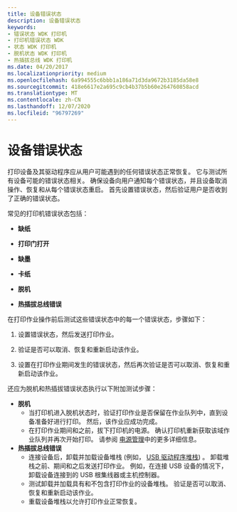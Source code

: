 ```yaml
---
title: 设备错误状态
description: 设备错误状态
keywords:
- 错误状态 WDK 打印机
- 打印机错误状态 WDK
- 状态 WDK 打印机
- 脱机状态 WDK 打印机
- 热插拔总线 WDK 打印机
ms.date: 04/20/2017
ms.localizationpriority: medium
ms.openlocfilehash: 6a994555c6bbb1a186a71d3da9672b3185da58e8
ms.sourcegitcommit: 418e6617e2a695c9cb4b37b5b60e264760858acd
ms.translationtype: MT
ms.contentlocale: zh-CN
ms.lasthandoff: 12/07/2020
ms.locfileid: "96797269"
---
```

# <a name="device-error-states"></a>设备错误状态


打印设备及其驱动程序应从用户可能遇到的任何错误状态正常恢复。 它与测试所有设备可能的错误状态相关。 确保设备向用户通知每个错误状态，并且设备取消操作、恢复和从每个错误状态重启。 首先设置错误状态，然后验证用户是否收到了正确的错误状态。

常见的打印机错误状态包括：

-   **缺纸**

-   **打印门打开**

-   **缺墨**

-   **卡纸**

-   **脱机**

-   **热插拔总线错误**

在打印作业操作前后测试这些错误状态中的每一个错误状态，步骤如下：

1.  设置错误状态，然后发送打印作业。

2.  验证是否可以取消、恢复和重新启动该作业。

3.  设置在打印作业期间发生的错误状态，然后再次验证是否可以取消、恢复和重新启动该作业。

还应为脱机和热插拔错误状态执行以下附加测试步骤：

-   **脱机**
    -   当打印机进入脱机状态时，验证打印作业是否保留在作业队列中，直到设备准备好进行打印。 然后，该作业应成功完成。
    -   在打印作业期间和之前，拔下打印机的电源。 确认打印机重新获取该域作业队列并再次开始打印。 请参阅 [电源管理](power-management.md)中的更多详细信息。
-   **热插拔总线错误**
    -   连接设备后，卸载并加载设备堆栈 (例如， [USB 驱动程序堆栈](/windows-hardware/drivers/ddi/index)) 。 卸载堆栈之前、期间和之后发送打印作业。 例如，在连接 USB 设备的情况下，卸载设备连接到的 USB 根集线器或主机控制器。
    -   测试卸载并加载具有和不包含打印作业的设备堆栈。 验证是否可以取消、恢复和重新启动该作业。
    -   重载设备堆栈以允许打印作业正常恢复。

 

